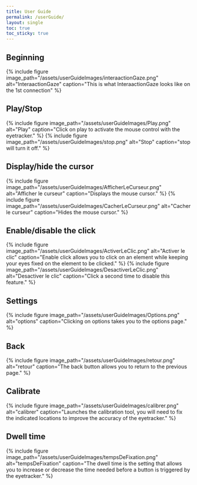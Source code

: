 ```yaml
---
title: User Guide
permalink: /userGuide/
layout: single
toc: true
toc_sticky: true
---
```


## Beginning

{% include figure image_path="/assets/userGuideImages/interaactionGaze.png" alt="InteraactionGaze" caption="This is what InteraactionGaze looks like on the 1st connection" %}

## Play/Stop
{% include figure image_path="/assets/userGuideImages/Play.png" alt="Play" caption="Click on play to activate the mouse control with the eyetracker." %}
{% include figure image_path="/assets/userGuideImages/stop.png" alt="Stop" caption="stop will turn it off." %}

## Display/hide the cursor
{% include figure image_path="/assets/userGuideImages/AfficherLeCurseur.png" alt="Afficher le curseur" caption="Displays the mouse cursor." %}
{% include figure image_path="/assets/userGuideImages/CacherLeCurseur.png" alt="Cacher le curseur" caption="Hides the mouse cursor." %}

## Enable/disable the click
{% include figure image_path="/assets/userGuideImages/ActiverLeClic.png" alt="Activer le clic" caption="Enable click allows you to click on an element while keeping your eyes fixed on the element to be clicked." %}
{% include figure image_path="/assets/userGuideImages/DesactiverLeClic.png" alt="Desactiver le clic" caption="Click a second time to disable this feature." %}

## Settings
{% include figure image_path="/assets/userGuideImages/Options.png" alt="options" caption="Clicking on options takes you to the options page." %}

## Back
{% include figure image_path="/assets/userGuideImages/retour.png" alt="retour" caption="The back button allows you to return to the previous page." %}

## Calibrate
{% include figure image_path="/assets/userGuideImages/calibrer.png" alt="calibrer" caption="Launches the calibration tool, you will need to fix the indicated locations to improve the accuracy of the eyetracker." %}

## Dwell time
{% include figure image_path="/assets/userGuideImages/tempsDeFixation.png" alt="tempsDeFixation" caption="The dwell time is the setting that allows you to increase or decrease the time needed before a button is triggered by the eyetracker." %}

